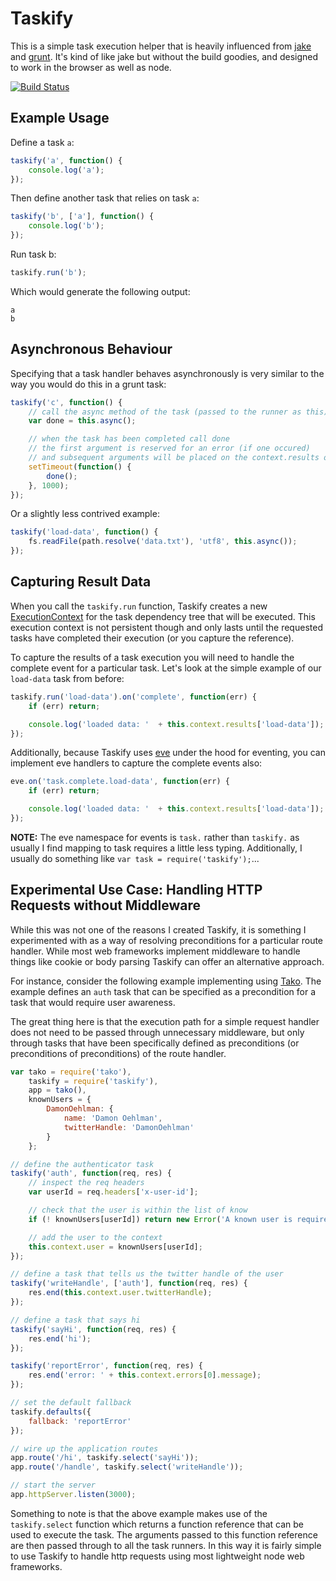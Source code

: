 # Taskify

This is a simple task execution helper that is heavily influenced from [jake](https://github.com/mde/jake) and [grunt](https://github.com/gruntjs/grunt).  It's kind of like jake but without the build goodies, and designed to work in the browser as well as node.

<a href="http://travis-ci.org/#!/DamonOehlman/taskify"><img src="https://secure.travis-ci.org/DamonOehlman/taskify.png" alt="Build Status"></a>

## Example Usage

Define a task `a`:

```js
taskify('a', function() {
    console.log('a'); 
});
```

Then define another task that relies on task `a`:

```js
taskify('b', ['a'], function() {
    console.log('b'); 
});
```

Run task b:

```js
taskify.run('b');
```

Which would generate the following output:

```
a
b
```

## Asynchronous Behaviour

Specifying that a task handler behaves asynchronously is very similar to the way you would do this in a grunt task:

```js
taskify('c', function() {
    // call the async method of the task (passed to the runner as this)
    var done = this.async(); 

    // when the task has been completed call done
    // the first argument is reserved for an error (if one occured)
    // and subsequent arguments will be placed on the context.results object
    setTimeout(function() {
        done();
    }, 1000);
});
```

Or a slightly less contrived example:

```js
taskify('load-data', function() {
    fs.readFile(path.resolve('data.txt'), 'utf8', this.async()); 
});
```

## Capturing Result Data

When you call the `taskify.run` function, Taskify creates a new [ExecutionContext](https://github.com/DamonOehlman/taskify/blob/master/src/core/context.js) for the task dependency tree that will be executed.  This execution context is not persistent though and only lasts until the requested tasks have completed their execution (or you capture the reference).

To capture the results of a task execution you will need to handle the complete event for a particular task.  Let's look at the simple example of our `load-data` task from before:

```js
taskify.run('load-data').on('complete', function(err) {
    if (err) return;

    console.log('loaded data: '  + this.context.results['load-data']); 
});
```

Additionally, because Taskify uses [eve](https://github.com/DmitryBaranovskiy/eve) under the hood for eventing, you can implement eve handlers to capture the complete events also:

```js
eve.on('task.complete.load-data', function(err) {
    if (err) return;

    console.log('loaded data: '  + this.context.results['load-data']); 
});
```

__NOTE:__ The eve namespace for events is `task.` rather than `taskify.` as usually I find mapping to task requires a little less typing.  Additionally, I usually do something like `var task = require('taskify');`...

## Experimental Use Case: Handling HTTP Requests without Middleware

While this was not one of the reasons I created Taskify, it is something I experimented with as a way of resolving preconditions for a particular route handler.  While most web frameworks implement middleware to handle things like cookie or body parsing Taskify can offer an alternative approach.

For instance, consider the following example implementing using [Tako](https://github.com/mikeal/tako). The example defines an `auth` task that can be specified as a precondition for a task that would require user awareness.  

The great thing here is that the execution path for a simple request handler does not need to be passed through unnecessary middleware, but only through tasks that have been specifically defined as preconditions (or preconditions of preconditions) of the route handler.

```js
var tako = require('tako'),
    taskify = require('taskify'),
    app = tako(),
    knownUsers = {
        DamonOehlman: {
            name: 'Damon Oehlman',
            twitterHandle: 'DamonOehlman'
        }
    };

// define the authenticator task
taskify('auth', function(req, res) {
    // inspect the req headers
    var userId = req.headers['x-user-id'];

    // check that the user is within the list of know 
    if (! knownUsers[userId]) return new Error('A known user is required');

    // add the user to the context
    this.context.user = knownUsers[userId];
});

// define a task that tells us the twitter handle of the user
taskify('writeHandle', ['auth'], function(req, res) {
    res.end(this.context.user.twitterHandle);
});

// define a task that says hi
taskify('sayHi', function(req, res) {
    res.end('hi');
});

taskify('reportError', function(req, res) {
    res.end('error: ' + this.context.errors[0].message);
});

// set the default fallback
taskify.defaults({
    fallback: 'reportError'
});

// wire up the application routes
app.route('/hi', taskify.select('sayHi'));
app.route('/handle', taskify.select('writeHandle'));

// start the server
app.httpServer.listen(3000);
```

Something to note is that the above example makes use of the `taskify.select` function which returns a function reference that can be used to execute the task.  The arguments passed to this function reference are then passed through to all the task runners.  In this way it is fairly simple to use Taskify to handle http requests using most lightweight node web frameworks.